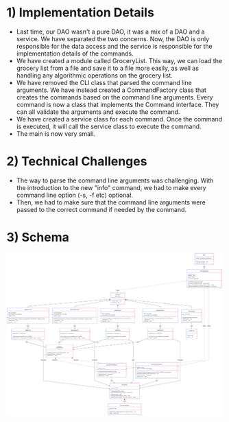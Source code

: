 # 1) Implementation Details

* Last time, our DAO wasn't a pure DAO, it was a mix of a DAO and a service. We have separated the two concerns.
Now, the DAO is only responsible for the data access and the service is responsible for the implementation details of the commands.
* We have created a module called GroceryList. This way, we can load the grocery list from a file and save it to a file more easily,
as well as handling any algorithmic operations on the grocery list.
* We have removed the CLI class that parsed the command line arguments.
We have instead created a CommandFactory class that creates the commands based on the command line arguments.
Every command is now a class that implements the Command interface. They can all validate the arguments and execute the command.
* We have created a service class for each command. Once the command is executed, it will call the service class to execute the command.
* The main is now very small.

# 2) Technical Challenges

* The way to parse the command line arguments was challenging. With the introduction to the new "info" command,
we had to make every command line option (-s, -f etc) optional.
* Then, we had to make sure that the command line arguments were passed to the correct command if needed by the command.

# 3) Schema

![tp3-schema.png](tp3-schema.png)